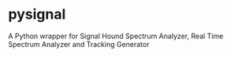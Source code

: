 # pysignal
A Python wrapper for Signal Hound Spectrum Analyzer, Real Time Spectrum Analyzer and Tracking Generator

